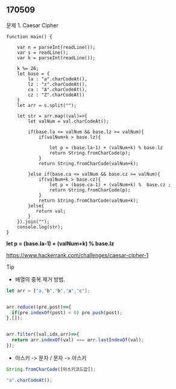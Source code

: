 ## 170509 

문제 1. Caesar Cipher

~~~
function main() {

    var n = parseInt(readLine());
    var s = readLine();
    var k = parseInt(readLine());
    
    k %= 26;
    let base = {
        la : "a".charCodeAt(),
        lz : "z".charCodeAt(),
        ca : "A".charCodeAt(),
        cz : "Z".charCodeAt()
    }
    let arr = s.split("");
    
    let str = arr.map((val)=>{
        let valNum = val.charCodeAt();
        
        if(base.la <= valNum && base.lz >= valNum){
            if(valNum+k > base.lz){
    
                let p = (base.la-1) + (valNum+k) % base.lz
                return String.fromCharCode(p);
            }
            return String.fromCharCode(valNum+k);
            
        }else if(base.ca <= valNum && base.cz >= valNum){
            if(valNum+k > base.cz){
                let p = (base.ca-1) + (valNum+k) %  base.cz ;
                return String.fromCharCode(p);
            }
            return String.fromCharCode(valNum+k);
        }else{
           return val;
        }  
    }).join("");
    console.log(str);
}

~~~

**let p = (base.la-1) + (valNum+k) % base.lz**


https://www.hackerrank.com/challenges/caesar-cipher-1


Tip
- 배열의 중복 제거 방법.
~~~Javascript
let arr = ["a,"b","b","a","c"];


arr.reduce((pre,post)=>{
  if(pre.indexOf(post) < 0) pre.push(post);
},[]);


arr.filter((val,idx,arr)=>{
  return arr.indexOf(val) === arr.lastIndexOf(val); 
});
~~~

- 아스키 -> 문자 / 문자 -> 아스키
~~~Javascript
String.fromCharCode([아스키코드값]);

"a".charCodeAt();
~~~